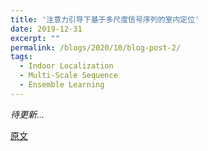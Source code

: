 ```yaml
---
title: '注意力引导下基于多尺度信号序列的室内定位'
date: 2019-12-31
excerpt: ""
permalink: /blogs/2020/10/blog-post-2/
tags:
  - Indoor Localization
  - Multi-Scale Sequence
  - Ensemble Learning
---
```


*待更新...*

[原文](https://zhuanlan.zhihu.com/p/231161339)
